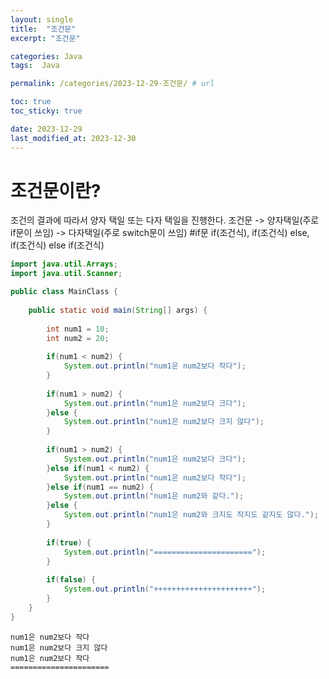 ```yaml
---
layout: single
title:  "조건문"
excerpt: "조건문"

categories: Java
tags:  Java

permalink: /categories/2023-12-29-조건문/ # url

toc: true
toc_sticky: true

date: 2023-12-29
last_modified_at: 2023-12-30
---
```


# 조건문이란? 
조건의 결과에 따라서 양자 택일 또는 다자 택일을 진행한다.
조건문 -> 양자택일(주로 if문이 쓰임)
       -> 다자택일(주로 switch문이 쓰임)
#if문
if(조건식), if(조건식) else, if(조건식) else if(조건식)

```Java
import java.util.Arrays;
import java.util.Scanner;

public class MainClass {
	
	public static void main(String[] args) {
	
		int num1 = 10;
		int num2 = 20;
		
		if(num1 < num2) {
			System.out.println("num1은 num2보다 작다");
		}
		
		if(num1 > num2) {
			System.out.println("num1은 num2보다 크다");
		}else {
			System.out.println("num1은 num2보다 크지 않다");
		}
		
		if(num1 > num2) {
			System.out.println("num1은 num2보다 크다");
		}else if(num1 < num2) {
			System.out.println("num1은 num2보다 작다");
		}else if(num1 == num2) {
			System.out.println("num1은 num2와 같다.");
		}else {
			System.out.println("num1은 num2와 크지도 작지도 같지도 않다.");
		}
		
		if(true) {
			System.out.println("======================");
		}
		
		if(false) {
			System.out.println("++++++++++++++++++++++");
		}
	}
}
```
    num1은 num2보다 작다
    num1은 num2보다 크지 않다
    num1은 num2보다 작다
    ======================
